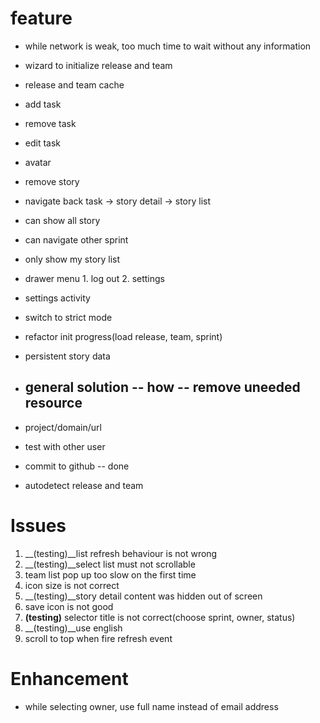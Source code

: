 feature
================
*  while network is weak, too much time to wait without any information
*  wizard to initialize release and team
* release and team cache
* add task
* remove task
* edit task
* avatar
* remove story
* navigate back task -> story detail -> story list
* can show all story
* can navigate other sprint
* only show my story list
* drawer menu
            1. log out
            2. settings

* settings activity
* switch to strict mode
* refactor init progress(load release, team, sprint)
* persistent story data
* general solution
    -- how
    -- remove uneeded resource
    --

* project/domain/url
* test with other user

* commit to github -- done
* autodetect release and team


Issues
=================
1. __(testing)__list refresh behaviour is not wrong
2. __(testing)__select list must not scrollable
3. team list pop up too slow on the first time
4. icon size is not correct
6. __(testing)__story detail content was hidden out of screen 
7. save icon is not good
8. __(testing)__ selector title is not correct(choose sprint, owner, status) 
9. __(testing)__use english 
10. scroll to top when fire refresh event

Enhancement
===========
* while selecting owner, use full name instead of email address


